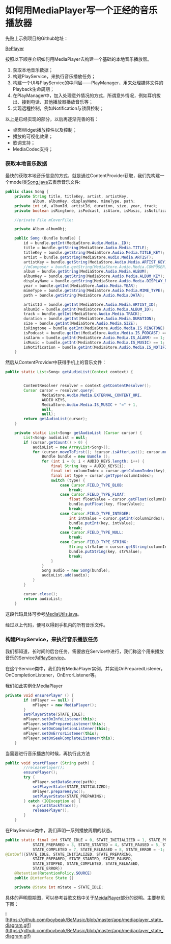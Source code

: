 # 如何用MediaPlayer写一个正经的音乐播放器

先贴上示例项目的Github地址：

[BePlayer](https://github.com/boybeak/BeMusic)

按照以下顺序介绍如何用MediaPlayer去构建一个基础的本地音乐播放器。

1. 获取本地音乐数据；
2. 构建PlayService，来执行音乐播放任务；
3. 构建一个UI与PlayService的中间层——PlayManager，用来处理媒体文件的Playback生命周期；
4. 在PlayManager中，加入处理意外情况的方式，所谓意外情况，例如耳机拔出、接到电话、其他播放器播放音乐等；
5. 实现远程控制，例如Notification与锁屏控制；

以上是已经实现的部分，以后再逐渐完善的有：

- 桌面Widget播放控件以及控制；
- 播放的可视化效果；
- 歌词支持；
- MediaCodec支持；

### 获取本地音乐数据

最快的获取本地音乐信息的方式，就是通过ContentProvider获取，我们先构建一个model类[Song.java](https://github.com/boybeak/BeMusic/blob/master/media/src/main/java/com/nulldreams/media/model/Song.java)去表示音乐文件:

```java
public class Song {
    private String title, titleKey, artist, artistKey,
            album, albumKey, displayName, mimeType, path;
    private int id, albumId, artistId, duration, size, year, track;
    private boolean isRingtone, isPodcast, isAlarm, isMusic, isNotification;

    //private File mCoverFile;

    private Album albumObj;

    public Song (Bundle bundle) {
        id = bundle.getInt(MediaStore.Audio.Media._ID);
        title = bundle.getString(MediaStore.Audio.Media.TITLE);
        titleKey = bundle.getString(MediaStore.Audio.Media.TITLE_KEY);
        artist = bundle.getString(MediaStore.Audio.Media.ARTIST);
        artistKey = bundle.getString(MediaStore.Audio.Media.ARTIST_KEY);
        //mComposer = bundle.getString(MediaStore.Audio.Media.COMPOSER);
        album = bundle.getString(MediaStore.Audio.Media.ALBUM);
        albumKey = bundle.getString(MediaStore.Audio.Media.ALBUM_KEY);
        displayName = bundle.getString(MediaStore.Audio.Media.DISPLAY_NAME);
        year = bundle.getInt(MediaStore.Audio.Media.YEAR);
        mimeType = bundle.getString(MediaStore.Audio.Media.MIME_TYPE);
        path = bundle.getString(MediaStore.Audio.Media.DATA);

        artistId = bundle.getInt(MediaStore.Audio.Media.ARTIST_ID);
        albumId = bundle.getInt(MediaStore.Audio.Media.ALBUM_ID);
        track = bundle.getInt(MediaStore.Audio.Media.TRACK);
        duration = bundle.getInt(MediaStore.Audio.Media.DURATION);
        size = bundle.getInt(MediaStore.Audio.Media.SIZE);
        isRingtone = bundle.getInt(MediaStore.Audio.Media.IS_RINGTONE) == 1;
        isPodcast = bundle.getInt(MediaStore.Audio.Media.IS_PODCAST) == 1;
        isAlarm = bundle.getInt(MediaStore.Audio.Media.IS_ALARM) == 1;
        isMusic = bundle.getInt(MediaStore.Audio.Media.IS_MUSIC) == 1;
        isNotification = bundle.getInt(MediaStore.Audio.Media.IS_NOTIFICATION) == 1;
    }
```

然后从ContentProvider中获得手机上的音乐文件：

```java
public static List<Song> getAudioList(Context context) {


        ContentResolver resolver = context.getContentResolver();
        Cursor cursor = resolver.query(
                MediaStore.Audio.Media.EXTERNAL_CONTENT_URI,
                AUDIO_KEYS,
                MediaStore.Audio.Media.IS_MUSIC + "=" + 1,
                null,
                null);
        return getAudioList(cursor);
    }

    private static List<Song> getAudioList (Cursor cursor) {
        List<Song> audioList = null;
        if (cursor.getCount() > 0) {
            audioList = new ArrayList<Song>();
            for (cursor.moveToFirst(); !cursor.isAfterLast(); cursor.moveToNext()) {
                Bundle bundle = new Bundle ();
                for (int i = 0; i < AUDIO_KEYS.length; i++) {
                    final String key = AUDIO_KEYS[i];
                    final int columnIndex = cursor.getColumnIndex(key);
                    final int type = cursor.getType(columnIndex);
                    switch (type) {
                        case Cursor.FIELD_TYPE_BLOB:
                            break;
                        case Cursor.FIELD_TYPE_FLOAT:
                            float floatValue = cursor.getFloat(columnIndex);
                            bundle.putFloat(key, floatValue);
                            break;
                        case Cursor.FIELD_TYPE_INTEGER:
                            int intValue = cursor.getInt(columnIndex);
                            bundle.putInt(key, intValue);
                            break;
                        case Cursor.FIELD_TYPE_NULL:
                            break;
                        case Cursor.FIELD_TYPE_STRING:
                            String strValue = cursor.getString(columnIndex);
                            bundle.putString(key, strValue);
                            break;
                    }
                }
                Song audio = new Song(bundle);
                audioList.add(audio);
            }
        }

        cursor.close();
        return audioList;
    }
```

这段代码具体可参考[MediaUtils.java](https://github.com/boybeak/BeMusic/blob/master/media/src/main/java/com/nulldreams/media/utils/MediaUtils.java)。

经过以上代码，便可以得到手机内的所有音乐文件。

### 构建PlayService，来执行音乐播放任务

我们都知道，长时间的后台任务，需要放在Service中进行，我们称这个用来播放音乐的Service为[PlayService](https://github.com/boybeak/BeMusic/blob/master/media/src/main/java/com/nulldreams/media/service/PlayService.java)。

在这个Service类中，我们持有MediaPlayer实例，并实现OnPreparedListener，OnCompletionListener，OnErrorListener等。

我们如此实例化MediaPlayer

```java
private void ensurePlayer () {
        if (mPlayer == null) {
            mPlayer = new MediaPlayer();
        }
        setPlayerState(STATE_IDLE);
        mPlayer.setOnInfoListener(this);
        mPlayer.setOnPreparedListener(this);
        mPlayer.setOnCompletionListener(this);
        mPlayer.setOnErrorListener(this);
        mPlayer.setOnSeekCompleteListener(this);
    }
```

当需要进行音乐播放的时候，再执行此方法

```java
public void startPlayer (String path) {
        //releasePlayer();
        ensurePlayer();
        try {
            mPlayer.setDataSource(path);
            setPlayerState(STATE_INITIALIZED);
            mPlayer.prepareAsync();
            setPlayerState(STATE_PREPARING);
        } catch (IOException e) {
            e.printStackTrace();
            releasePlayer();
        }
    }
```

在PlayService类中，我们声明一系列播放周期的状态。

```java
public static final int STATE_IDLE = 0, STATE_INITIALIZED = 1, STATE_PREPARING = 2,
            STATE_PREPARED = 3, STATE_STARTED = 4, STATE_PAUSED = 5, STATE_STOPPED = 6,
            STATE_COMPLETED = 7, STATE_RELEASED = 8, STATE_ERROR = -1;
@IntDef({STATE_IDLE, STATE_INITIALIZED, STATE_PREPARING,
            STATE_PREPARED, STATE_STARTED, STATE_PAUSED,
            STATE_STOPPED, STATE_COMPLETED, STATE_RELEASED,
            STATE_ERROR})
    @Retention(RetentionPolicy.SOURCE)
    public @interface State {}

    private @State int mState = STATE_IDLE;
```

具体的声明周期图，可以参考谷歌文档中关于[MeidaPlayer](https://developer.android.google.cn/reference/android/media/MediaPlayer.html)部分的说明。主要参见下图：

![https://github.com/boybeak/BeMusic/blob/master/app/mediaplayer_state_diagram.gif](https://github.com/boybeak/BeMusic/blob/master/app/mediaplayer_state_diagram.gif)



